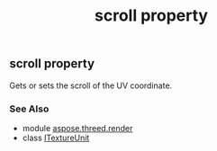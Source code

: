 ﻿---
title: scroll property
second_title: Aspose.3D for Python via .NET API References
description: 
type: docs
weight: 90
url: /python-net/aspose.threed.render/itextureunit/scroll/
is_root: false
---

## scroll property


Gets or sets the scroll of the UV coordinate.

### See Also
* module [aspose.threed.render](../../)
* class [ITextureUnit](/3d/python-net/aspose.threed.render/itextureunit)
